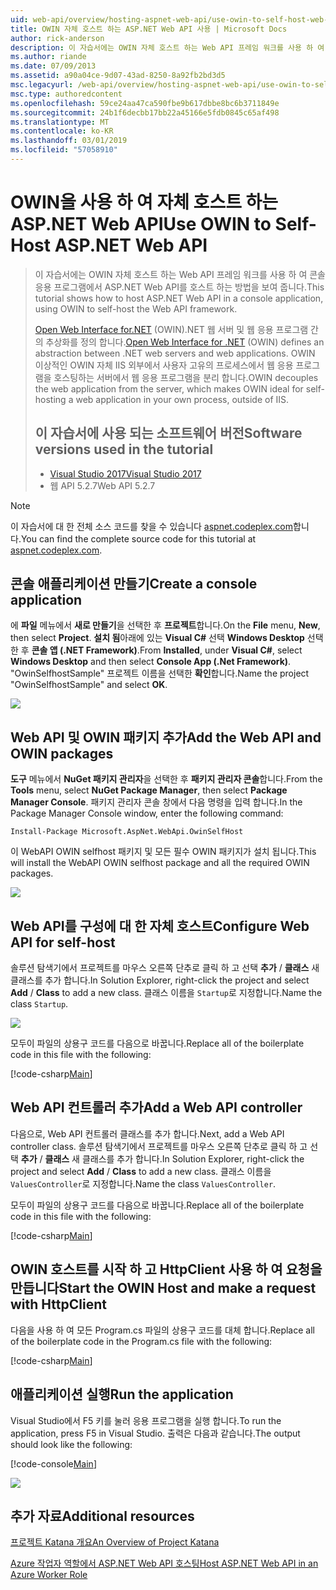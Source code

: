 ```yaml
---
uid: web-api/overview/hosting-aspnet-web-api/use-owin-to-self-host-web-api
title: OWIN 자체 호스트 하는 ASP.NET Web API 사용 | Microsoft Docs
author: rick-anderson
description: 이 자습서에는 OWIN 자체 호스트 하는 Web API 프레임 워크를 사용 하 여 콘솔 응용 프로그램에서 ASP.NET Web API를 호스트 하는 방법을 보여 줍니다. Open Web Interface for.NET (OWIN) d...
ms.author: riande
ms.date: 07/09/2013
ms.assetid: a90a04ce-9d07-43ad-8250-8a92fb2bd3d5
msc.legacyurl: /web-api/overview/hosting-aspnet-web-api/use-owin-to-self-host-web-api
msc.type: authoredcontent
ms.openlocfilehash: 59ce24aa47ca590fbe9b617dbbe8bc6b3711849e
ms.sourcegitcommit: 24b1f6decbb17bb22a45166e5fdb0845c65af498
ms.translationtype: MT
ms.contentlocale: ko-KR
ms.lasthandoff: 03/01/2019
ms.locfileid: "57058910"
---
```

<a name="use-owin-to-self-host-aspnet-web-api"></a><span data-ttu-id="0ee5c-104">OWIN을 사용 하 여 자체 호스트 하는 ASP.NET Web API</span><span class="sxs-lookup"><span data-stu-id="0ee5c-104">Use OWIN to Self-Host ASP.NET Web API</span></span> 
====================

> <span data-ttu-id="0ee5c-105">이 자습서에는 OWIN 자체 호스트 하는 Web API 프레임 워크를 사용 하 여 콘솔 응용 프로그램에서 ASP.NET Web API를 호스트 하는 방법을 보여 줍니다.</span><span class="sxs-lookup"><span data-stu-id="0ee5c-105">This tutorial shows how to host ASP.NET Web API in a console application, using OWIN to self-host the Web API framework.</span></span>
>
> <span data-ttu-id="0ee5c-106">[Open Web Interface for.NET](http://owin.org) (OWIN).NET 웹 서버 및 웹 응용 프로그램 간의 추상화를 정의 합니다.</span><span class="sxs-lookup"><span data-stu-id="0ee5c-106">[Open Web Interface for .NET](http://owin.org) (OWIN) defines an abstraction between .NET web servers and web applications.</span></span> <span data-ttu-id="0ee5c-107">OWIN 이상적인 OWIN 자체 IIS 외부에서 사용자 고유의 프로세스에서 웹 응용 프로그램을 호스팅하는 서버에서 웹 응용 프로그램을 분리 합니다.</span><span class="sxs-lookup"><span data-stu-id="0ee5c-107">OWIN decouples the web application from the server, which makes OWIN ideal for self-hosting a web application in your own process, outside of IIS.</span></span>
>
> ## <a name="software-versions-used-in-the-tutorial"></a><span data-ttu-id="0ee5c-108">이 자습서에 사용 되는 소프트웨어 버전</span><span class="sxs-lookup"><span data-stu-id="0ee5c-108">Software versions used in the tutorial</span></span>
>
>
> - [<span data-ttu-id="0ee5c-109">Visual Studio 2017</span><span class="sxs-lookup"><span data-stu-id="0ee5c-109">Visual Studio 2017</span></span>](https://visualstudio.microsoft.com/downloads/) 
> - <span data-ttu-id="0ee5c-110">웹 API 5.2.7</span><span class="sxs-lookup"><span data-stu-id="0ee5c-110">Web API 5.2.7</span></span>


> [!NOTE]
> <span data-ttu-id="0ee5c-111">이 자습서에 대 한 전체 소스 코드를 찾을 수 있습니다 [aspnet.codeplex.com](https://aspnet.codeplex.com/SourceControl/latest#Samples/WebApi/OwinSelfhostSample/ReadMe.txt)합니다.</span><span class="sxs-lookup"><span data-stu-id="0ee5c-111">You can find the complete source code for this tutorial at [aspnet.codeplex.com](https://aspnet.codeplex.com/SourceControl/latest#Samples/WebApi/OwinSelfhostSample/ReadMe.txt).</span></span>


## <a name="create-a-console-application"></a><span data-ttu-id="0ee5c-112">콘솔 애플리케이션 만들기</span><span class="sxs-lookup"><span data-stu-id="0ee5c-112">Create a console application</span></span>

<span data-ttu-id="0ee5c-113">에 **파일** 메뉴에서 **새로 만들기**을 선택한 후 **프로젝트**합니다.</span><span class="sxs-lookup"><span data-stu-id="0ee5c-113">On the **File** menu,  **New**, then select **Project**.</span></span> <span data-ttu-id="0ee5c-114">**설치 됨**아래에 있는 **Visual C#** 선택 **Windows Desktop** 선택한 후 **콘솔 앱 (.NET Framework)**.</span><span class="sxs-lookup"><span data-stu-id="0ee5c-114">From **Installed**, under **Visual C#**, select **Windows Desktop** and then select **Console App (.Net Framework)**.</span></span> <span data-ttu-id="0ee5c-115">"OwinSelfhostSample" 프로젝트 이름을 선택한 **확인**합니다.</span><span class="sxs-lookup"><span data-stu-id="0ee5c-115">Name the project "OwinSelfhostSample" and select **OK**.</span></span>

[![](use-owin-to-self-host-web-api/_static/image7.png)](use-owin-to-self-host-web-api/_static/image7.png)

## <a name="add-the-web-api-and-owin-packages"></a><span data-ttu-id="0ee5c-116">Web API 및 OWIN 패키지 추가</span><span class="sxs-lookup"><span data-stu-id="0ee5c-116">Add the Web API and OWIN packages</span></span>

<span data-ttu-id="0ee5c-117">**도구** 메뉴에서 **NuGet 패키지 관리자**을 선택한 후 **패키지 관리자 콘솔**합니다.</span><span class="sxs-lookup"><span data-stu-id="0ee5c-117">From the **Tools** menu, select **NuGet Package Manager**, then select **Package Manager Console**.</span></span> <span data-ttu-id="0ee5c-118">패키지 관리자 콘솔 창에서 다음 명령을 입력 합니다.</span><span class="sxs-lookup"><span data-stu-id="0ee5c-118">In the Package Manager Console window, enter the following command:</span></span>

`Install-Package Microsoft.AspNet.WebApi.OwinSelfHost`

<span data-ttu-id="0ee5c-119">이 WebAPI OWIN selfhost 패키지 및 모든 필수 OWIN 패키지가 설치 됩니다.</span><span class="sxs-lookup"><span data-stu-id="0ee5c-119">This will install the WebAPI OWIN selfhost package and all the required OWIN packages.</span></span>

[![](use-owin-to-self-host-web-api/_static/image4.png)](use-owin-to-self-host-web-api/_static/image3.png)

## <a name="configure-web-api-for-self-host"></a><span data-ttu-id="0ee5c-120">Web API를 구성에 대 한 자체 호스트</span><span class="sxs-lookup"><span data-stu-id="0ee5c-120">Configure Web API for self-host</span></span>

<span data-ttu-id="0ee5c-121">솔루션 탐색기에서 프로젝트를 마우스 오른쪽 단추로 클릭 하 고 선택 **추가** / **클래스** 새 클래스를 추가 합니다.</span><span class="sxs-lookup"><span data-stu-id="0ee5c-121">In Solution Explorer, right-click the project and select **Add** / **Class** to add a new class.</span></span> <span data-ttu-id="0ee5c-122">클래스 이름을 `Startup`로 지정합니다.</span><span class="sxs-lookup"><span data-stu-id="0ee5c-122">Name the class `Startup`.</span></span>

![](use-owin-to-self-host-web-api/_static/image5.png)

<span data-ttu-id="0ee5c-123">모두이 파일의 상용구 코드를 다음으로 바꿉니다.</span><span class="sxs-lookup"><span data-stu-id="0ee5c-123">Replace all of the boilerplate code in this file with the following:</span></span>

[!code-csharp[Main](use-owin-to-self-host-web-api/samples/sample1.cs)]

## <a name="add-a-web-api-controller"></a><span data-ttu-id="0ee5c-124">Web API 컨트롤러 추가</span><span class="sxs-lookup"><span data-stu-id="0ee5c-124">Add a Web API controller</span></span>

<span data-ttu-id="0ee5c-125">다음으로, Web API 컨트롤러 클래스를 추가 합니다.</span><span class="sxs-lookup"><span data-stu-id="0ee5c-125">Next, add a Web API controller class.</span></span> <span data-ttu-id="0ee5c-126">솔루션 탐색기에서 프로젝트를 마우스 오른쪽 단추로 클릭 하 고 선택 **추가** / **클래스** 새 클래스를 추가 합니다.</span><span class="sxs-lookup"><span data-stu-id="0ee5c-126">In Solution Explorer, right-click the project and select **Add** / **Class** to add a new class.</span></span> <span data-ttu-id="0ee5c-127">클래스 이름을 `ValuesController`로 지정합니다.</span><span class="sxs-lookup"><span data-stu-id="0ee5c-127">Name the class `ValuesController`.</span></span>

<span data-ttu-id="0ee5c-128">모두이 파일의 상용구 코드를 다음으로 바꿉니다.</span><span class="sxs-lookup"><span data-stu-id="0ee5c-128">Replace all of the boilerplate code in this file with the following:</span></span>

[!code-csharp[Main](use-owin-to-self-host-web-api/samples/sample2.cs)]

## <a name="start-the-owin-host-and-make-a-request-with-httpclient"></a><span data-ttu-id="0ee5c-129">OWIN 호스트를 시작 하 고 HttpClient 사용 하 여 요청을 만듭니다</span><span class="sxs-lookup"><span data-stu-id="0ee5c-129">Start the OWIN Host and make a request with HttpClient</span></span>

<span data-ttu-id="0ee5c-130">다음을 사용 하 여 모든 Program.cs 파일의 상용구 코드를 대체 합니다.</span><span class="sxs-lookup"><span data-stu-id="0ee5c-130">Replace all of the boilerplate code in the Program.cs file with the following:</span></span>

[!code-csharp[Main](use-owin-to-self-host-web-api/samples/sample3.cs)]

## <a name="run-the-application"></a><span data-ttu-id="0ee5c-131">애플리케이션 실행</span><span class="sxs-lookup"><span data-stu-id="0ee5c-131">Run the application</span></span>

<span data-ttu-id="0ee5c-132">Visual Studio에서 F5 키를 눌러 응용 프로그램을 실행 합니다.</span><span class="sxs-lookup"><span data-stu-id="0ee5c-132">To run the application, press F5 in Visual Studio.</span></span> <span data-ttu-id="0ee5c-133">출력은 다음과 같습니다.</span><span class="sxs-lookup"><span data-stu-id="0ee5c-133">The output should look like the following:</span></span>

[!code-console[Main](use-owin-to-self-host-web-api/samples/sample4.cmd)]

![](use-owin-to-self-host-web-api/_static/image6.png)

## <a name="additional-resources"></a><span data-ttu-id="0ee5c-134">추가 자료</span><span class="sxs-lookup"><span data-stu-id="0ee5c-134">Additional resources</span></span>

[<span data-ttu-id="0ee5c-135">프로젝트 Katana 개요</span><span class="sxs-lookup"><span data-stu-id="0ee5c-135">An Overview of Project Katana</span></span>](../../../aspnet/overview/owin-and-katana/an-overview-of-project-katana.md)

[<span data-ttu-id="0ee5c-136">Azure 작업자 역할에서 ASP.NET Web API 호스팅</span><span class="sxs-lookup"><span data-stu-id="0ee5c-136">Host ASP.NET Web API in an Azure Worker Role</span></span>](host-aspnet-web-api-in-an-azure-worker-role.md)
